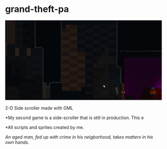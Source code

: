# grand-theft-pa
![](kg.gif)

2-D Side scroller made with GML

*My second game is a side-scroller that is still in production. This e

*All scripts and sprites created by me. 

_An aged man, fed up with crime in his neigborhood, takes matters in his own hands._
